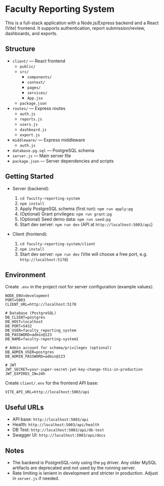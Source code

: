 # Faculty Reporting System

This is a full-stack application with a Node.js/Express backend and a React (Vite) frontend. It supports authentication, report submission/review, dashboards, and exports.

## Structure

- `client/` — React frontend
  - `public/`
  - `src/`
    - `components/`
    - `context/`
    - `pages/`
    - `services/`
    - `App.jsx`
  - `package.json`
- `routes/` — Express routes
  - `auth.js`
  - `reports.js`
  - `users.js`
  - `dashboard.js`
  - `export.js`
- `middleware/` — Express middleware
  - `auth.js`
- `database.pg.sql` — PostgreSQL schema
- `server.js` — Main server file
- `package.json` — Server dependencies and scripts

## Getting Started

- Server (backend):
  1. `cd faculty-reporting-system`
  2. `npm install`
  3. Apply PostgreSQL schema (first run): `npm run apply:pg`
  4. (Optional) Grant privileges: `npm run grant:pg`
  5. (Optional) Seed demo data: `npm run seed:pg`
  6. Start dev server: `npm run dev` (API at `http://localhost:5003/api`)

- Client (frontend):
  1. `cd faculty-reporting-system/client`
  2. `npm install`
  3. Start dev server: `npm run dev` (Vite will choose a free port, e.g. `http://localhost:5178`)

## Environment

Create `.env` in the project root for server configuration (example values):

```
NODE_ENV=development
PORT=5003
CLIENT_URL=http://localhost:5178

# Database (PostgreSQL)
DB_CLIENT=postgres
DB_HOST=localhost
DB_PORT=5432
DB_USER=faculty_reporting_system
DB_PASSWORD=admin@123
DB_NAME=faculty-reporting-system1

# Admin account for schema/privileges (optional)
DB_ADMIN_USER=postgres
DB_ADMIN_PASSWORD=admin@123

# JWT
JWT_SECRET=your-super-secret-jwt-key-change-this-in-production
JWT_EXPIRES_IN=24h
```

Create `client/.env` for the frontend API base:

```
VITE_API_URL=http://localhost:5003/api
```

## Useful URLs

- API base: `http://localhost:5003/api`
- Health: `http://localhost:5003/api/health`
- DB Test: `http://localhost:5003/api/db-test`
- Swagger UI: `http://localhost:5003/api/docs`

## Notes

- The backend is PostgreSQL-only using the `pg` driver. Any older MySQL artifacts are deprecated and not used by the running server.
- Rate limiting is lenient in development and stricter in production. Adjust in `server.js` if needed.
